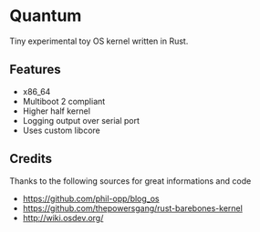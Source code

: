 # Quantum

Tiny experimental toy OS kernel written in Rust.

## Features
* x86_64
* Multiboot 2 compliant
* Higher half kernel
* Logging output over serial port
* Uses custom libcore

## Credits
Thanks to the following sources for great informations and code
* https://github.com/phil-opp/blog_os
* https://github.com/thepowersgang/rust-barebones-kernel
* http://wiki.osdev.org/
